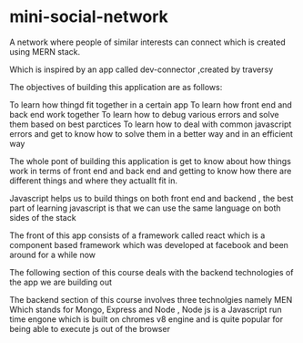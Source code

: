 # mini-social-network

A network where people of similar interests can connect which is created using MERN stack.

Which is inspired by an app called dev-connector ,created by traversy

The objectives of building this application are as follows:

To learn how thingd fit together in a certain app
To learn how front end and back end work together
To learn how to debug various errors and solve them based on best parctices
To learn how to deal with common javascript errors and get to know how to solve them in a  better way and in an efficient way

The whole pont of building this application is get to know about how things work in terms of front end and back end and getting to know how there are different things and where they actuallt fit in.

Javascript helps us to build things on both front end and backend , the best part of learning javascript is that we can use the same language on both sides of the stack

The front of this app consists of a framework called react which is a component based framework which was developed at facebook and been around for a while now

The following section of this course deals with the backend technologies of the app we are building out

The backend section of this course involves three technolgies namely MEN
Which stands for Mongo, Express and Node , Node js is a Javascript run time engone which is built on chromes v8 engine and is quite popular for being able to execute js out of the browser
